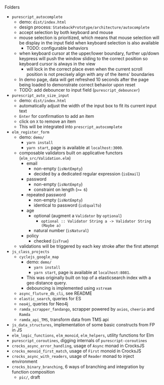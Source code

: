 Folders
- `purescript_autocomplete`
  - demo: `dist/index.html`
  - design process: `StatebackPrototype/architecture/autocomplete`
  - accept selection by both keyboard and mouse 
  - mouse selection is prioritized, which means that mouse selection will be display in the input field when keyboard selection is also available
    - TODO: configurable behaviors
  - when keyboard cursor at the upper/lower boundary, further up/down keypress will push the window sliding to the correct position so keyboard cursor is always in the view
    - will lock in the correct place even when the current scroll position is not precisely align with any of the items' boundaries
  - In demo page, data will get refreshed 10 seconds after the page being loaded to demonstrate correct behavior upon reset
  - TODO: add debouncer to input field (`purescript_debouncer`)
- `purescript_auto_size_input`
  - demo: `dist/index.html`
  - automatically adjust the width of the input box to fit its current input text
  - `Enter` for confirmation to add an item
  - click on `X` to remove an item
  - This will be integrated into `prescript_autocomplete`
- `elm_register_form`
  - demo: `demo/`
    - `yarn install`
    - `yarn start`, page is available at `localhost:3000`.
  - composable validators built on applicative functors (`elm_src/Validation.elm`)
    - email
      - non-empty (`isNotEmpty`)
      - decided by a dedicated regular expression (`isEmail`)
    - password
      - non-empty (`isNotEmpty`)
      - constraint on length (`>= 6`)
    - repeated password
      - non-empty (`isNotEmpty`)
      - identical to password (`isEqualTo`)
    - age
      - optional (augment a `Validator` by `optional`)
        -  `optional :: Validator String a -> Validator String (Maybe a)`
      - natural number (`isNatural`)
    - policy
      - checked (`isTrue`)
  - validations will be triggered by each key stroke after the first attempt
- `js_class_projects`
  - `cyclejs_google_map`
    - demo: `demo/`
      - `yarn install`
      - `yarn start`, page is available at `localhost:8081`.
    - This was originally built on top of a elasticsearch index with a geo distance query.
    - debouncing is implemented using `xstream`
  - `async_fluture_db_cli`, see README
  - `elastic_search`, queries for ES
  - `neo4j`, queries for Neo4j
  - `ramda_scrapper_fandango`, scrapper powered by `axios`, `cheerio` and `Ramda`
  - `ramda_api_TMS`, transform data from TMS api
- `js_data_structures`, implementation of some basic constructs from FP in JS
- `elm_logic_functions`, `elm_monoid`, `elm_helpers`, utility functions for Elm
- `purescript_coroutines`, digging internals of `purescript-coroutines`
- `crocks_async_error_handling`, usage of `Async` monad in CrocksJS
- `crocks_monoid_first_match`, usage of `First` monoid in CrocksJS
- `crocks_async_with_readers`, usage of `Reader` monad to inject environment
- `crocks_binary_branching`, 6 ways of branching and integration by function composition
  - `pic/`, draft
    

